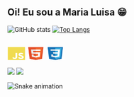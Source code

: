## Oi! Eu sou a Maria Luisa 😁

 <div
  <a href="https://github.com/MaluGPessoa">
   
  ![GitHub stats](https://github-readme-stats.vercel.app/api?username=MaluGPessoa&show_icons=true_private=true&include_all_commits=true&theme=radical)
  [![Top Langs](https://github-readme-stats.vercel.app/api/top-langs/?username=MaluGPessoa&layout=compact&theme=radical&random=12345)](https://github.com/MaluGPessoa/github-readme-stats)
  

<div style="display: inline_block"><br>
  <img align="center" alt="Js" height="30" width="40" src="https://raw.githubusercontent.com/devicons/devicon/master/icons/javascript/javascript-plain.svg">
  <img align="center" alt="HTML" height="30" width="40" src="https://raw.githubusercontent.com/devicons/devicon/master/icons/html5/html5-original.svg">
  <img align="center" alt="CSS" height="30" width="40" src="https://raw.githubusercontent.com/devicons/devicon/master/icons/css3/css3-original.svg">
 </div>
<br>
<div> 
 <a href="https://instagram.com/lubiluh" target="_blank"><img src="https://img.shields.io/badge/-Instagram-%23E4405F?style=for-the-badge&logo=instagram&logoColor=white" target="_blank"></a>
<a href="https://www.linkedin.com/in/malugpessoa" target="_blank"><img src="https://img.shields.io/badge/-LinkedIn-%230077B5?style=for-the-badge&logo=linkedin&logoColor=white" target="_blank"></a> 
 
   ![Snake animation](https://github.com/cadudias/cadudias/blob/output/github-contribution-grid-snake.svg)

</div>


